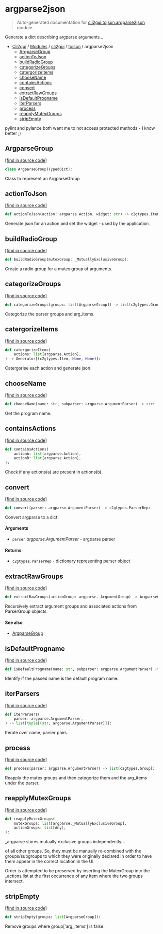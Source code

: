 # argparse2json

> Auto-generated documentation for [cli2gui.tojson.argparse2json](../../../cli2gui/tojson/argparse2json.py) module.

Generate a dict describing argparse arguments...

- [Cli2gui](../../README.md#cli2gui-index) / [Modules](../../README.md#cli2gui-modules) / [cli2gui](../index.md#cli2gui) / [tojson](index.md#tojson) / argparse2json
    - [ArgparseGroup](#argparsegroup)
    - [actionToJson](#actiontojson)
    - [buildRadioGroup](#buildradiogroup)
    - [categorizeGroups](#categorizegroups)
    - [catergorizeItems](#catergorizeitems)
    - [chooseName](#choosename)
    - [containsActions](#containsactions)
    - [convert](#convert)
    - [extractRawGroups](#extractrawgroups)
    - [isDefaultProgname](#isdefaultprogname)
    - [iterParsers](#iterparsers)
    - [process](#process)
    - [reapplyMutexGroups](#reapplymutexgroups)
    - [stripEmpty](#stripempty)

pylint and pylance both want me to not access protected methods - I know better ;)

## ArgparseGroup

[[find in source code]](../../../cli2gui/tojson/argparse2json.py#L26)

```python
class ArgparseGroup(TypedDict):
```

Class to represent an ArgparseGroup

## actionToJson

[[find in source code]](../../../cli2gui/tojson/argparse2json.py#L107)

```python
def actionToJson(action: argparse.Action, widget: str) -> c2gtypes.Item:
```

Generate json for an action and set the widget - used by the application.

## buildRadioGroup

[[find in source code]](../../../cli2gui/tojson/argparse2json.py#L120)

```python
def buildRadioGroup(mutexGroup: _MutuallyExclusiveGroup):
```

Create a radio group for a mutex group of arguments.

## categorizeGroups

[[find in source code]](../../../cli2gui/tojson/argparse2json.py#L149)

```python
def categorizeGroups(groups: list[ArgparseGroup]) -> list[c2gtypes.Group]:
```

Categorize the parser groups and arg_items.

## catergorizeItems

[[find in source code]](../../../cli2gui/tojson/argparse2json.py#L130)

```python
def catergorizeItems(
    actions: list[argparse.Action],
) -> Generator[(c2gtypes.Item, None, None)]:
```

Catergorise each action and generate json.

## chooseName

[[find in source code]](../../../cli2gui/tojson/argparse2json.py#L53)

```python
def chooseName(name: str, subparser: argparse.ArgumentParser) -> str:
```

Get the program name.

## containsActions

[[find in source code]](../../../cli2gui/tojson/argparse2json.py#L58)

```python
def containsActions(
    actionA: list[argparse.Action],
    actionB: list[argparse.Action],
):
```

Check if any actions(a) are present in actions(b).

## convert

[[find in source code]](../../../cli2gui/tojson/argparse2json.py#L176)

```python
def convert(parser: argparse.ArgumentParser) -> c2gtypes.ParserRep:
```

Convert argparse to a dict.

#### Arguments

- `parser` *argparse.ArgumentParser* - argparse parser

#### Returns

- `c2gtypes.ParserRep` - dictionary representing parser object

## extractRawGroups

[[find in source code]](../../../cli2gui/tojson/argparse2json.py#L95)

```python
def extractRawGroups(actionGroup: argparse._ArgumentGroup) -> ArgparseGroup:
```

Recursively extract argument groups and associated actions from ParserGroup objects.

#### See also

- [ArgparseGroup](#argparsegroup)

## isDefaultProgname

[[find in source code]](../../../cli2gui/tojson/argparse2json.py#L48)

```python
def isDefaultProgname(name: str, subparser: argparse.ArgumentParser) -> bool:
```

Identify if the passed name is the default program name.

## iterParsers

[[find in source code]](../../../cli2gui/tojson/argparse2json.py#L34)

```python
def iterParsers(
    parser: argparse.ArgumentParser,
) -> list[tuple[(str, argparse.ArgumentParser)]]:
```

Iterate over name, parser pairs.

## process

[[find in source code]](../../../cli2gui/tojson/argparse2json.py#L166)

```python
def process(parser: argparse.ArgumentParser) -> list[c2gtypes.Group]:
```

Reapply the mutex groups and then categorize them and the arg_items under the parser.

## reapplyMutexGroups

[[find in source code]](../../../cli2gui/tojson/argparse2json.py#L63)

```python
def reapplyMutexGroups(
    mutexGroups: list[argparse._MutuallyExclusiveGroup],
    actionGroups: list[Any],
):
```

_argparse stores mutually exclusive groups independently...

of all other groups. So, they must be manually re-combined
with the groups/subgroups to which they were originally declared
in order to have them appear in the correct location in the UI.

Order is attempted to be preserved by inserting the MutexGroup
into the _actions list at the first occurrence of any item
where the two groups intersect.

## stripEmpty

[[find in source code]](../../../cli2gui/tojson/argparse2json.py#L161)

```python
def stripEmpty(groups: list[ArgparseGroup]):
```

Remove groups where group['arg_items'] is false.
